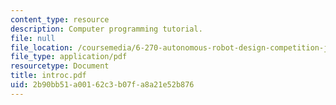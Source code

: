 ```yaml
---
content_type: resource
description: Computer programming tutorial.
file: null
file_location: /coursemedia/6-270-autonomous-robot-design-competition-january-iap-2005/2b90bb51a00162c3b07fa8a21e52b876_introc.pdf
file_type: application/pdf
resourcetype: Document
title: introc.pdf
uid: 2b90bb51-a001-62c3-b07f-a8a21e52b876
---
```

